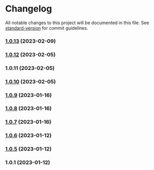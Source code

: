 # Changelog

All notable changes to this project will be documented in this file. See [standard-version](https://github.com/conventional-changelog/standard-version) for commit guidelines.

### [1.0.13](https://github.com/cradleengine/sdk/compare/v1.0.12...v1.0.13) (2023-02-09)

### [1.0.12](https://github.com/cradleengine/sdk/compare/v1.0.11...v1.0.12) (2023-02-05)

### 1.0.11 (2023-02-05)

### [1.0.10](https://github.com/cradleengine/sdk/compare/v1.0.9...v1.0.10) (2023-02-05)

### [1.0.9](https://github.com/cradleengine/sdk/compare/v1.0.8...v1.0.9) (2023-01-16)

### [1.0.8](https://github.com/cradleengine/sdk/compare/v1.0.7...v1.0.8) (2023-01-16)

### [1.0.7](https://github.com/cradleengine/sdk/compare/v1.0.6...v1.0.7) (2023-01-16)

### [1.0.6](https://github.com/cradleengine/sdk/compare/v1.0.5...v1.0.6) (2023-01-12)

### [1.0.5](https://github.com/cradleengine/sdk/compare/v1.0.1...v1.0.5) (2023-01-12)

### 1.0.1 (2023-01-12)
